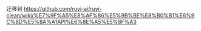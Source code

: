 迁移到 https://github.com/ruyi-ai/ruyi-clean/wiki/%E7%9F%A5%E8%AF%86%E5%9B%BE%E8%B0%B1%E6%9C%8D%E5%8A%A1API%E6%8E%A5%E5%8F%A3
